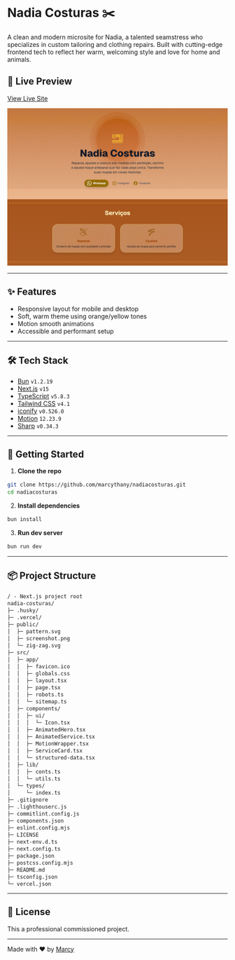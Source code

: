 # Nadia Costuras ✂️

A clean and modern microsite for Nadia, a talented seamstress who specializes in custom tailoring and clothing repairs. Built with cutting-edge frontend tech to reflect her warm, welcoming style and love for home and animals.

## 🔗 Live Preview

[View Live Site](https://nadiacosturas.vercel.app/)

![Nadia Costuras Screenshot](./public/screenshot.png)

---

## ✨ Features

- Responsive layout for mobile and desktop
- Soft, warm theme using orange/yellow tones
- Motion smooth animations
- Accessible and performant setup

---

## 🛠️ Tech Stack

- [Bun](https://bun.sh/) `v1.2.19`
- [Next.js](https://nextjs.org/) `v15`
- [TypeScript](https://www.typescriptlang.org/) `v5.8.3`
- [Tailwind CSS](https://tailwindcss.com/) `v4.1`
- [iconify](https://iconify.design/) `v0.526.0`
- [Motion](https://motion.dev/) `12.23.9`
- [Sharp](https://sharp.pixelplumbing.com/) `v0.34.3`

---

## 🚀 Getting Started

1. **Clone the repo**

```bash
git clone https://github.com/marcythany/nadiacosturas.git
cd nadiacosturas
```

2. **Install dependencies**

```bash
bun install
```

3. **Run dev server**

```bash
bun run dev
```

---

## 📦 Project Structure

```
/ - Next.js project root
nadia-costuras/
├─ .husky/
├─ .vercel/
├─ public/
│  ├─ pattern.svg
│  ├─ screenshot.png
│  └─ zig-zag.svg
├─ src/
│  ├─ app/
│  │  ├─ favicon.ico
│  │  ├─ globals.css
│  │  ├─ layout.tsx
│  │  ├─ page.tsx
│  │  ├─ robots.ts
│  │  └─ sitemap.ts
│  ├─ components/
│  │  ├─ ui/
│  │  │  └─ Icon.tsx
│  │  ├─ AnimatedHero.tsx
│  │  ├─ AnimatedService.tsx
│  │  ├─ MotionWrapper.tsx
│  │  ├─ ServiceCard.tsx
│  │  └─ structured-data.tsx
│  ├─ lib/
│  │  ├─ conts.ts
│  │  └─ utils.ts
│  └─ types/
│     └─ index.ts
├─ .gitignore
├─ .lighthouserc.js
├─ commitlint.config.js
├─ components.json
├─ eslint.config.mjs
├─ LICENSE
├─ next-env.d.ts
├─ next.config.ts
├─ package.json
├─ postcss.config.mjs
├─ README.md
├─ tsconfig.json
└─ vercel.json
```

---

## 💬 License

This a professional commissioned project.

---

Made with ❤️ by [Marcy](https://github.com/marcythany)
